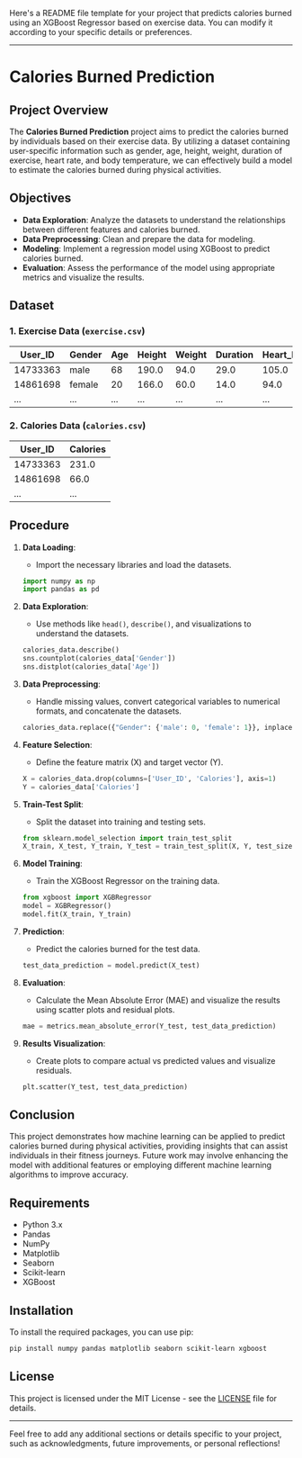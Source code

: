 Here's a README file template for your project that predicts calories burned using an XGBoost Regressor based on exercise data. You can modify it according to your specific details or preferences.

---

# Calories Burned Prediction

## Project Overview

The **Calories Burned Prediction** project aims to predict the calories burned by individuals based on their exercise data. By utilizing a dataset containing user-specific information such as gender, age, height, weight, duration of exercise, heart rate, and body temperature, we can effectively build a model to estimate the calories burned during physical activities.

## Objectives

- **Data Exploration**: Analyze the datasets to understand the relationships between different features and calories burned.
- **Data Preprocessing**: Clean and prepare the data for modeling.
- **Modeling**: Implement a regression model using XGBoost to predict calories burned.
- **Evaluation**: Assess the performance of the model using appropriate metrics and visualize the results.

## Dataset

### 1. Exercise Data (`exercise.csv`)

| User_ID  | Gender | Age | Height | Weight | Duration | Heart_Rate | Body_Temp |
|----------|--------|-----|--------|--------|----------|------------|-----------|
| 14733363 | male   | 68  | 190.0  | 94.0   | 29.0     | 105.0      | 40.8      |
| 14861698 | female | 20  | 166.0  | 60.0   | 14.0     | 94.0       | 40.3      |
| ...      | ...    | ... | ...    | ...    | ...      | ...        | ...       |

### 2. Calories Data (`calories.csv`)

| User_ID  | Calories |
|----------|----------|
| 14733363 | 231.0    |
| 14861698 | 66.0     |
| ...      | ...      |

## Procedure

1. **Data Loading**:
   - Import the necessary libraries and load the datasets.

    ```python
    import numpy as np
    import pandas as pd
    ```

2. **Data Exploration**:
   - Use methods like `head()`, `describe()`, and visualizations to understand the datasets.

    ```python
    calories_data.describe()
    sns.countplot(calories_data['Gender'])
    sns.distplot(calories_data['Age'])
    ```

3. **Data Preprocessing**:
   - Handle missing values, convert categorical variables to numerical formats, and concatenate the datasets.

    ```python
    calories_data.replace({"Gender": {'male': 0, 'female': 1}}, inplace=True)
    ```

4. **Feature Selection**:
   - Define the feature matrix (X) and target vector (Y).

    ```python
    X = calories_data.drop(columns=['User_ID', 'Calories'], axis=1)
    Y = calories_data['Calories']
    ```

5. **Train-Test Split**:
   - Split the dataset into training and testing sets.

    ```python
    from sklearn.model_selection import train_test_split
    X_train, X_test, Y_train, Y_test = train_test_split(X, Y, test_size=0.2, random_state=2)
    ```

6. **Model Training**:
   - Train the XGBoost Regressor on the training data.

    ```python
    from xgboost import XGBRegressor
    model = XGBRegressor()
    model.fit(X_train, Y_train)
    ```

7. **Prediction**:
   - Predict the calories burned for the test data.

    ```python
    test_data_prediction = model.predict(X_test)
    ```

8. **Evaluation**:
   - Calculate the Mean Absolute Error (MAE) and visualize the results using scatter plots and residual plots.

    ```python
    mae = metrics.mean_absolute_error(Y_test, test_data_prediction)
    ```

9. **Results Visualization**:
   - Create plots to compare actual vs predicted values and visualize residuals.

    ```python
    plt.scatter(Y_test, test_data_prediction)
    ```

## Conclusion

This project demonstrates how machine learning can be applied to predict calories burned during physical activities, providing insights that can assist individuals in their fitness journeys. Future work may involve enhancing the model with additional features or employing different machine learning algorithms to improve accuracy.

## Requirements

- Python 3.x
- Pandas
- NumPy
- Matplotlib
- Seaborn
- Scikit-learn
- XGBoost

## Installation

To install the required packages, you can use pip:

```bash
pip install numpy pandas matplotlib seaborn scikit-learn xgboost
```

## License

This project is licensed under the MIT License - see the [LICENSE](LICENSE) file for details.

---

Feel free to add any additional sections or details specific to your project, such as acknowledgments, future improvements, or personal reflections!